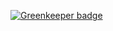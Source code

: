 

[![Greenkeeper badge](https://badges.greenkeeper.io/m1guelpf/fly-blog-example.svg)](https://greenkeeper.io/)